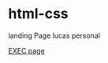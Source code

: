 # html-css
 landing Page lucas personal

<a href="https://gu-barros.github.io/html-css/index.html">EXEC page</a>